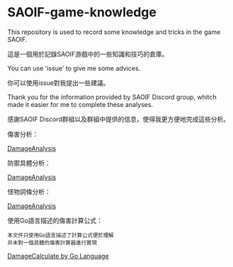# SAOIF-game-knowledge

This repository is used to record some knowledge 
and tricks in the game SAOIF.

這是一個用於記錄SAOIF游戲中的一些知識和技巧的倉庫。

You can use 'issue' to give me some advices.

你可以使用issue對我提出一些建議。

Thank you for the information provided by SAOIF Discord group,
whitch made it easier for me to complete these analyses.

感謝SAOIF Discord群組以及群組中提供的信息，使得我更方便地完成這些分析。



傷害分析：

[DamageAnalysis](./damage-calculator/md/DamageAnalysis.md)

防禦具體分析：

[DamageAnalysis](./damage-calculator/md/DefenceAnalysis.md)

怪物詞條分析：

[DamageAnalysis](./damage-calculator/md/MonsterAttributesAnalysis.md)

使用Go語言描述的傷害計算公式：

    本文件只使用Go語言描述了計算公式便於理解
    并未對一個具體的傷害計算器進行實現

[DamageCalculate by Go Language](./damage-calculator/main.go)




